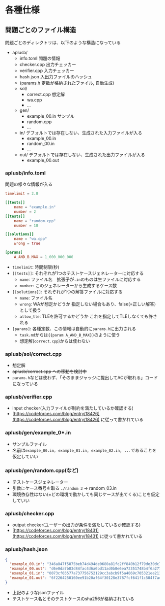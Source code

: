 # 各種仕様

## 問題ごとのファイル構造

問題ごとのディレクトリは、以下のような構造になっている

- aplusb/
  - info.toml 問題の情報
  - checker.cpp 出力チェッカー
  - verifier.cpp 入力チェッカー
  - hash.json 入出力ファイルのハッシュ
  - (params.h 定数が格納されたファイル, 自動生成)
  - sol/
    - correct.cpp 想定解
    - wa.cpp
    - ...
  - gen/
    - example_00.in サンプル
    - random.cpp
    - ...
  - in/ デフォルトでは存在しない、生成された入力ファイルが入る
    - example_00.in
    - random_00.in
    - ...
  - out/ デフォルトでは存在しない、生成された出力ファイルが入る
    - example_00.out

### aplusb/info.toml

問題の様々な情報が入る

```toml
timelimit = 2.0

[[tests]]
    name = "example.in"
    number = 2
[[tests]]
    name = "random.cpp"
    number = 10

[[solutions]]
    name = "wa.cpp"
    wrong = true

[params]
    A_AND_B_MAX = 1_000_000_000
```

- `timelimit`: 時間制限(秒)
- `[[tests]]`: それぞれが1つのテストケースジェネレーターに対応する
  - `name`: ファイル名　拡張子が`.in`のものは生ファイルに対応する
  - `number`: このジェネレーターから生成するケース数
- `[[solutions]]`: それぞれが1つの解答ファイルに対応する
  - `name`: ファイル名
  - `wrong`: WAが想定かどうか 指定しない場合もあり、false(=正しい解答)として扱う
  - `allow_tle`: TLEを許可するかどうか これを指定してTLEしなくても許される
- `[params]`: 各種定数、この情報は自動的に`params.h`に出力される
  - `task.md`からは`{{param A_AND_B_MAX}}`のように使う
  - 想定解(`correct.cpp`)からは使わない

### aplusb/sol/correct.cpp

- 想定解
- ~~aplusb/correct.cpp への移動を検討中~~
- `params.h`などは使わず、「そのままジャッジに提出してACが取れる」コードになっている

### aplusb/verifier.cpp

- input checker(入力ファイルが制約を満たしているか確認する)
- [https://codeforces.com/blog/entry/18426](https://codeforces.com/blog/entry/18426) に従って書かれている

### aplusb/gen/example_0*.in

- サンプルファイル
- 名前は`example_00.in, example_01.in, example_02.in, ...`であることを仮定していい

### aplusb/gen/random.cpp(など)

- テストケースジェネレーター
- 引数にケース番号を取る `./random 3` -> random_03.in
- 環境依存性はない(=どの環境で動かしても同じケースが出てくる)ことを仮定していい

### aplusb/checker.cpp

- output checker(ユーザーの出力が条件を満たしているか確認する)
- [https://codeforces.com/blog/entry/18431](https://codeforces.com/blog/entry/18431) に従って書かれている

### aplusb/hash.json

```json
{
  "example_00.in": "346a847f5875beb74d494de0680a81fc2ff840b12f79de30dc7ef3a798d23c28",
  "example_00.out": "d6e0da7b83d84fac4d6a6bd11ad0b0e6ea72351748b4f6a277b9762d9d0eb159",
  "example_01.in": "0073cf03577a737756752129cc3abcb9f5a4069c705321ee2115574cc31c59f9",
  "example_01.out": "6f2264250160ee91b20af64f30128e3787fcf641f1c504f7ac752597e7d2cc09"
}
```

- 上記のようなjsonファイル
- テストケース名とそのテストケースのsha256が格納されている
